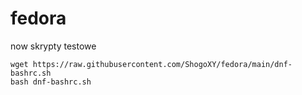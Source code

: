 # fedora
now skrypty testowe

```
wget https://raw.githubusercontent.com/ShogoXY/fedora/main/dnf-bashrc.sh
bash dnf-bashrc.sh
```
